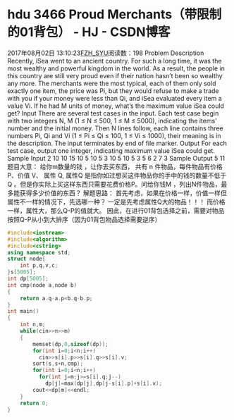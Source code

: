 # hdu  3466 Proud Merchants（带限制的01背包） - HJ - CSDN博客
2017年08月02日 13:10:23[FZH_SYU](https://me.csdn.net/feizaoSYUACM)阅读数：198
Problem Description 
Recently, iSea went to an ancient country. For such a long time, it was the most wealthy and powerful kingdom in the world. As a result, the people in this country are still very proud even if their nation hasn’t been so wealthy any more. 
The merchants were the most typical, each of them only sold exactly one item, the price was Pi, but they would refuse to make a trade with you if your money were less than Qi, and iSea evaluated every item a value Vi. 
If he had M units of money, what’s the maximum value iSea could get?
Input 
There are several test cases in the input.
Each test case begin with two integers N, M (1 ≤ N ≤ 500, 1 ≤ M ≤ 5000), indicating the items’ number and the initial money. 
Then N lines follow, each line contains three numbers Pi, Qi and Vi (1 ≤ Pi ≤ Qi ≤ 100, 1 ≤ Vi ≤ 1000), their meaning is in the description.
The input terminates by end of file marker.
Output 
For each test case, output one integer, indicating maximum value iSea could get.
Sample Input
2 10 
10 15 10 
5 10 5 
3 10 
5 10 5 
3 5 6 
2 7 3
Sample Output
5 
11
题目大意： 
给你m数量的钱 ，让你去买东西， 共有 n 件物品，每件物品有价格 P、价值 V、  属性 Q, 属性Q 是指你如过想买这件物品你的手中的钱的数量不低于Q 。但是你实际上买这样东西只需要花费价格P。问给你钱M ，列出N件物品，最多能获得多少价值的东西？
解题思路： 
首先考虑，如果在价格一样，价值一样但属性不一样的情况下，先选哪一种？
一定是先考虑属性Q大的物品！！！ 
而价格一样，属性大，那么Q-P的值就大。
因此，在进行01背包选择之前，需要对物品按照Q-P从小到大排序（因为01背包物品选择需要逆序）
```cpp
#include<iostream>
#include<algorithm>
#include<cstring>
using namespace std;
struct node{
    int p,q,v,c;
}s[5005];
int dp[5005];
int cmp(node a,node b)
{
    return a.q-a.p<b.q-b.p;
}
int main()
{
    int n,m;
    while(cin>>n>>m)
    {
        memset(dp,0,sizeof(dp));
        for(int i=0;i<n;i++)
          cin>>s[i].p>>s[i].q>>s[i].v;  
        sort(s,s+n,cmp);
        for(int i=0;i<n;i++)
          for(int j=m;j>=s[i].q;j--)
            dp[j]=max(dp[j],dp[j-s[i].p]+s[i].v); 
        cout<<dp[m]<<endl;
    }
    return 0;
}
```
